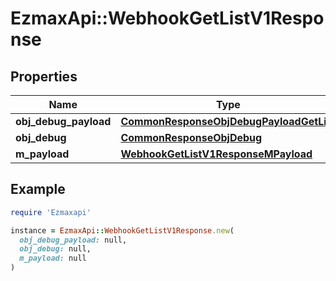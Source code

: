 # EzmaxApi::WebhookGetListV1Response

## Properties

| Name | Type | Description | Notes |
| ---- | ---- | ----------- | ----- |
| **obj_debug_payload** | [**CommonResponseObjDebugPayloadGetList**](CommonResponseObjDebugPayloadGetList.md) |  |  |
| **obj_debug** | [**CommonResponseObjDebug**](CommonResponseObjDebug.md) |  | [optional] |
| **m_payload** | [**WebhookGetListV1ResponseMPayload**](WebhookGetListV1ResponseMPayload.md) |  |  |

## Example

```ruby
require 'Ezmaxapi'

instance = EzmaxApi::WebhookGetListV1Response.new(
  obj_debug_payload: null,
  obj_debug: null,
  m_payload: null
)
```

